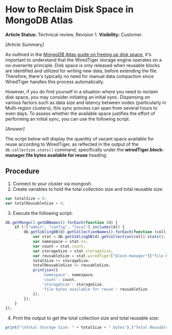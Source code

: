 # How to Reclaim Disk Space in MongoDB Atlas

**Article Status:** Technical review, Revision 1.
**Visibility:** Customer.

_[Article Summary]_

As outlined in the [MongoDB Atlas guide on freeing up disk space](https://support.mongodb.com/article/000019603), it's important to understand that the WiredTiger storage engine operates on a no-overwrite principle. Disk space is only released when reusable blocks are identified and utilized for writing new data, before extending the file. Therefore, there's typically no need for manual data compaction since WiredTiger handles this process automatically.

However, if you do find yourself in a situation where you need to reclaim disk space, you may consider initiating an initial sync. Dispensing on various factors such as data size and latency between nodes (particularly in Multi-region clusters), this sync process can span from several hours to even days. To assess whether the available space justifies the effort of performing an initial sync, you can use the following script.

_[Answer]_

The script below will display the quantity of vacant space available for reuse according to WiredTiger, as reflected in the output of the `db.collection.stats()` command, specifically under the **wiredTiger.block-manager.file bytes available for reuse** heading:

## Procedure

1. Connect to your cluster via mongosh.
2. Create variables to hold the total collection size and total reusable size:
```js
var totalSize = 0;
var totalReusableSize = 0;
```
3. Execute the following script:
```js
db.getMongo().getDBNames().forEach(function (d) {
    if (!["admin", "config", "local"].includes(d)) {
        db.getSiblingDB(d).getCollectionNames().forEach(function (coll) {
            var stat = db.getSiblingDB(d).getCollection(coll).stats();
            var namespace = stat.ns;
            var count = stat.count;
            var storageSize = stat.storageSize;
            var reusableSize = stat.wiredTiger["block-manager"]["file bytes available for reuse"];
            totalSize += storageSize;
            totalReusableSize += reusableSize;
            printjson({
                'namespace': namespace,
                'count': count,
                'storageSize': storageSize,
                'file bytes available for reuse': reusableSize
            });
        });
    }
});
```
4. Print the output to get the total collection size and total reusable size:
```js
print("\nTotal Storage Size: " + totalSize + " bytes"),("Total Reusable Size: " + totalReusableSize + " bytes");
```